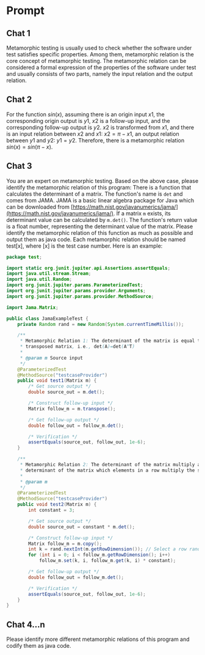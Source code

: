 # Prompt

## Chat 1

Metamorphic testing is usually used to check whether the software under test satisfies specific properties. Among them, metamorphic relation is the core concept of metamorphic testing. The metamorphic relation can be considered a formal expression of the properties of the software under test and usually consists of two parts, namely the input relation and the output relation.

## Chat 2

For the function $sin(x)$, assuming there is an origin input $x1$, the corresponding origin output is $y1$, $x2$ is a follow-up input, and the corresponding follow-up output is $y2$. $x2$ is transformed from $x1$, and there is an input relation between $x2$ and $x1$: $x2=\pi-x1$, an output relation between $y1$ and $y2$: $y1=y2$. Therefore, there is a metamorphic relation $sin(x)=sin(\pi-x)$.

## Chat 3

You are an expert on metamorphic testing. Based on the above case, please identify the metamorphic relation of this program: There is a function that calculates the determinant of a matrix. The function's name is `det` and comes from JAMA. JAMA is a basic linear algebra package for Java which can be downloaded from [https://math.nist.gov/javanumerics/jama/](https://math.nist.gov/javanumerics/jama/). If a matrix `m` exists, its determinant value can be calculated by `m.det()`. The function's return value is a float number, representing the determinant value of the matrix. Please identify the metamorphic relation of this function as much as possible and output them as java code. Each metamorphic relation should be named test[x], where [x] is the test case number. Here is an example:

```java
package test;

import static org.junit.jupiter.api.Assertions.assertEquals;
import java.util.stream.Stream;
import java.util.Random;
import org.junit.jupiter.params.ParameterizedTest;
import org.junit.jupiter.params.provider.Arguments;
import org.junit.jupiter.params.provider.MethodSource;

import Jama.Matrix;

public class JamaExampleTest {
    private Random rand = new Random(System.currentTimeMillis());

    /**
     * Metamorphic Relation 1: The determinant of the matrix is equal to the determinant of the
     * transposed matrix, i.e., det(A)=det(A^T)
     *
     * @param m Source input
     */
    @ParameterizedTest
    @MethodSource("testcaseProvider")
    public void test1(Matrix m) {
        /* Get source output */
        double source_out = m.det();

        /* Construct follow-up input */
        Matrix follow_m = m.transpose();

        /* Get follow-up output */
        double follow_out = follow_m.det();

        /* Verification */
        assertEquals(source_out, follow_out, 1e-6);
    }

    /**
     * Metamorphic Relation 2: The determinant of the matrix multiply a constant equals to the
     * determinant of the matrix which elements in a row multiply the same constant.
     *
     * @param m
     */
    @ParameterizedTest
    @MethodSource("testcaseProvider")
    public void test2(Matrix m) {
        int constant = 3;

        /* Get source output */
        double source_out = constant * m.det();

        /* Construct follow-up input */
        Matrix follow_m = m.copy();
        int k = rand.nextInt(m.getRowDimension()); // Select a row randomly
        for (int i = 0; i < follow_m.getRowDimension(); i++)
            follow_m.set(k, i, follow_m.get(k, i) * constant);

        /* Get follow-up output */
        double follow_out = follow_m.det();

        /* Verification */
        assertEquals(source_out, follow_out, 1e-6);
    }
}
```

## Chat 4...n

Please identify more different metamorphic relations of this program and codify them as java code.